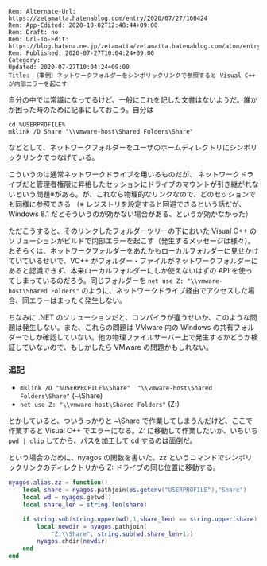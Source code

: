 ```header
Rem: Alternate-Url: https://zetamatta.hatenablog.com/entry/2020/07/27/100424
Rem: App-Edited: 2020-10-02T12:48:44+09:00
Rem: Draft: no
Rem: Url-To-Edit: https://blog.hatena.ne.jp/zetamatta/zetamatta.hatenablog.com/atom/entry/26006613605137164
Rem: Published: 2020-07-27T10:04:24+09:00
Category:
Updated: 2020-07-27T10:04:24+09:00
Title: （事例）ネットワークフォルダーをシンボリックリンクで参照すると Visual C++ が内部エラーを起こす
```
自分の中では常識になってるけど、一般にこれを記した文書はないようだ。誰かが困った時のために記事にしておこう。自分は

```
cd %USERPROFILE%
mklink /D Share "\\vmware-host\Shared Folders\Share"
```

などとして、ネットワークフォルダーをユーザのホームディレクトリにシンボリックリンクでつなげている。

こういうのは通常ネットワークドライブを用いるものだが、 ネットワークドライブだと管理者権限に昇格したセッションにドライブのマウントが引き継がれないという問題※がある。が、これなら物理的なリンクなので、どのセッションでも同様に参照できる
（※ レジストリを設定すると回避できるという話だが、Windows 8.1 だとそういうのが効かない場合がある、というか効かなかった）

ただこうすると、そのリンクしたフォルダーツリーの下においた Visual C++ のソリューションがビルドで内部エラーを起こす（発生するメッセージは様々）。おそらくは、ネットワークフォルダーをあたかもローカルフォルダーに見せかけていているせいで、VC++ がフォルダー・ファイルがネットワークフォルダーにあると認識できず、本来ローカルフォルダーにしか使えないはずの API を使ってしまっているのだろう。同じフォルダーを `net use Z: "\\vmware-host\Shared Folders"` のように、ネットワークドライブ経由でアクセスした場合、同エラーはまったく発生しない。

ちなみに .NET のソリューションだと、コンパイラが違うせいか、このような問題は発生しない。また、これらの問題は VMware 内の Windows の共有フォルダーでしか確認していない。他の物理ファイルサーバー上で発生するかどうか検証していないので、もしかしたら VMware の問題かもしれない。

### 追記

- `mklink /D "%USERPROFILE%\Share"  "\\vmware-host\Shared Folders\Share"`  (~\Share)
- `net use Z: "\\vmware-host\Shared Folders"` (Z:)

とかしていると、ついうっかりと ~\Share で作業してしまうんだけど、ここで作業すると Visual C++ でエラーになる。Z: に移動して作業したいが、いちいち `pwd | clip`  してから、パスを加工して cd するのは面倒だ。

という場合のために、nyagos の関数を書いた。zz というコマンドでシンボリックリンクのディレクトリから Z: ドライブの同じ位置に移動する。

```lua
nyagos.alias.zz = function()
    local share = nyagos.pathjoin(os.getenv("USERPROFILE"),"Share")
    local wd = nyagos.getwd()
    local share_len = string.len(share)

    if string.sub(string.upper(wd),1,share_len) == string.upper(share) then
        local newdir = nyagos.pathjoin(
            "Z:\\Share", string.sub(wd,share_len+1))
        nyagos.chdir(newdir)
    end
end
```
